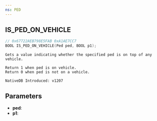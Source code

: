 ```yaml
---
ns: PED
---
```

## IS_PED_ON_VEHICLE

```c
// 0x67722AEB798E5FAB 0xA1AE7CC7
BOOL IS_PED_ON_VEHICLE(Ped ped, BOOL p1);
```

```
Gets a value indicating whether the specified ped is on top of any vehicle.

Return 1 when ped is on vehicle.
Return 0 when ped is not on a vehicle.

NativeDB Introduced: v1207
```

## Parameters
* **ped**:
* **p1**:
